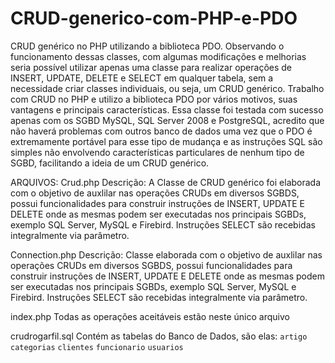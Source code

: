 # CRUD-generico-com-PHP-e-PDO
CRUD genérico no PHP utilizando a biblioteca PDO.
Observando o funcionamento dessas classes, com algumas modificações e melhorias seria possível utilizar apenas uma classe para realizar operações de INSERT, UPDATE, DELETE e SELECT em qualquer tabela, sem a necessidade criar classes individuais, ou seja, um CRUD genérico.
Trabalho com CRUD no PHP e utilizo a biblioteca PDO por vários motivos, suas vantagens e principais características. Essa classe foi testada com sucesso apenas com os SGBD MySQL, SQL Server 2008 e PostgreSQL, acredito que não haverá problemas com outros banco de dados uma vez que o PDO é extremamente portável para esse tipo de mudança e as instruções SQL são simples não envolvendo características particulares de nenhum tipo de SGBD, facilitando a ideia de um CRUD genérico.

ARQUIVOS:
Crud.php
Descrição: A Classe de CRUD genérico foi elaborada com o objetivo de auxlilar nas operações CRUDs em diversos SGBDS, possui funcionalidades para construir instruções de INSERT, UPDATE E DELETE onde as mesmas podem ser executadas nos principais SGBDs, exemplo SQL Server, MySQL e Firebird. Instruções SELECT são recebidas integralmente via parâmetro.

Connection.php
Descrição: Classe elaborada com o objetivo de auxlilar nas operações CRUDs em diversos SGBDS, possui funcionalidades para construir instruções de INSERT, UPDATE E DELETE onde as mesmas podem ser executadas nos principais SGBDs, exemplo SQL Server, MySQL e Firebird. Instruções SELECT são recebidas integralmente via parâmetro.

index.php
Todas as operações aceitáveis estão neste único arquivo

crudrogarfil.sql
Contém as tabelas do Banco de Dados, são elas:
`artigo`
`categorias`
`clientes`
`funcionario`
`usuarios`


